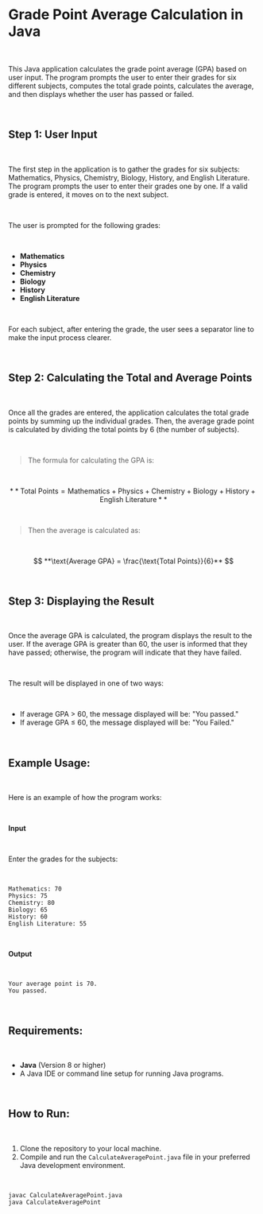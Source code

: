 # Grade Point Average Calculation in Java

<br>

This Java application calculates the grade point average (GPA) based on user input. The program prompts the user to enter their grades for six different subjects, computes the total grade points, calculates the average, and then displays whether the user has passed or failed.

<br>

## Step 1: User Input

<br>

The first step in the application is to gather the grades for six subjects: Mathematics, Physics, Chemistry, Biology, History, and English Literature. The program prompts the user to enter their grades one by one. If a valid grade is entered, it moves on to the next subject.

<br>

The user is prompted for the following grades:

<br>

- **Mathematics**
- **Physics**
- **Chemistry**
- **Biology**
- **History**
- **English Literature**

<br>

For each subject, after entering the grade, the user sees a separator line to make the input process clearer.

<br>

## Step 2: Calculating the Total and Average Points

<br>

Once all the grades are entered, the application calculates the total grade points by summing up the individual grades. Then, the average grade point is calculated by dividing the total points by 6 (the number of subjects).

<br>

>The formula for calculating the GPA is:

<br>

$$
**\text{Total Points} = \text{Mathematics} + \text{Physics} + \text{Chemistry} + \text{Biology} + \text{History} + \text{English Literature}**
$$

<br>

>Then the average is calculated as:

<br>

$$
**\text{Average GPA} = \frac{\text{Total Points}}{6}**
$$

<br>

## Step 3: Displaying the Result

<br>

Once the average GPA is calculated, the program displays the result to the user. If the average GPA is greater than 60, the user is informed that they have passed; otherwise, the program will indicate that they have failed.

<br>

The result will be displayed in one of two ways:

<br>

- If average GPA > 60, the message displayed will be: "You passed."
- If average GPA ≤ 60, the message displayed will be: "You Failed."

<br>

## Example Usage:

<br>

Here is an example of how the program works:

<br>

**Input**

<br>

Enter the grades for the subjects:

<br>

`Mathematics: 70`  
`Physics: 75`  
`Chemistry: 80`  
`Biology: 65`  
`History: 60`  
`English Literature: 55`  

<br>

**Output**

<br>

`Your average point is 70.`  
`You passed.`
    
<br>

## Requirements:

<br>

- **Java** (Version 8 or higher)
- A Java IDE or command line setup for running Java programs.

<br>


## How to Run:

<br>

1. Clone the repository to your local machine.
2. Compile and run the `CalculateAveragePoint.java` file in your preferred Java development environment.

<br>

```
javac CalculateAveragePoint.java
java CalculateAveragePoint
